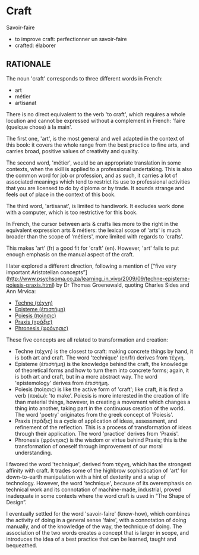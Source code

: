 # Craft #

Savoir-faire

* to improve craft: perfectionner un savoir-faire
* crafted: élaborer

## RATIONALE ##

The noun 'craft' corresponds to three different words in French:

  * art
  * métier
  * artisanat

There is no direct equivalent to the verb 'to craft', which requires
a whole locution and cannot be expressed without a complement in French:
'faire (quelque chose) à la main'.

The first one, 'art', is the most general and well adapted in the
context of this book: it covers the whole range from the best practice
to fine arts, and carries broad, positive values of creativity and quality.

The second word, 'métier', would be an appropriate translation in some
contexts, when the skill is applied to a professional undertaking. This
is also the common word for job or profession, and as such, it carries a lot
of associated meanings which tend to restrict its use to professional
activities that you are licensed to do by diploma or by trade. It sounds
strange and feels out of place in the context of this book.

The third word, 'artisanat', is limited to handiwork. It excludes work done
with a computer, which is too restrictive for this book.

In French, the cursor between arts & crafts lies more to the right in the
equivalent expression arts & métiers: the lexical scope of 'arts' is much
broader than the scope of 'métiers', more limited with regards to 'crafts'.

This makes 'art' (fr) a good fit for 'craft' (en). However, 'art' fails to
put enough emphasis on the manual aspect of the craft.

I later explored a different direction, following a mention of
[“five very important Aristotelian concepts”]
(http://www.psychsoma.co.za/learning_in_vivo/2009/09/techne-episteme-poiesis-praxis.html)
by Dr Thomas Groenewald, quoting Charles Sides and Ann Mrvica:

  * [Techne (τέχνη)](https://en.wikipedia.org/wiki/Techne)
  * [Episteme (ἐπιστήμη)](https://en.wikipedia.org/wiki/Episteme)
  * [Poiesis (ποίησις)](https://en.wikipedia.org/wiki/Poiesis)
  * [Praxis (πρᾶξις)](https://en.wikipedia.org/wiki/Praxis_(process))
  * [Phronesis (φρόνησις)](https://en.wikipedia.org/wiki/Phronesis)

These five concepts are all related to transformation and creation:

  * Techne (τέχνη) is the closest to craft: making concrete things by hand,
    it is both art and craft. The word 'technique' (en/fr) derives from τέχνη.
  * Episteme (ἐπιστήμη) is the knowledge behind the craft, the knowledge of
    theoretical forms and how to turn them into concrete forms; again, it
    is both art and craft, but in a more abstract way. The word 'epistemology'
    derives from ἐπιστήμη.
  * Poiesis (ποίησις) is like the active form of 'craft'; like craft, it is
    first a verb (ποιέω): 'to make'. Poiesis is more interested in the creation
    of life than material things, however, in creating a movement which changes
    a thing into another, taking part in the continuous creation of the world.
    The word 'poetry' originates from the greek concept of 'Poiesis'.
  * Praxis (πρᾶξις) is a cycle of application of ideas, assessment, and
    refinement of the reflection. This is a process of transformation of
    ideas through their application. The word 'practice' derives from 'Praxis'.
  * Phronesis (φρόνησις) is the wisdom or virtue behind Praxis; this is the
    transformation of oneself through improvement of our moral understanding.

I favored the word 'technique', derived from τέχνη, which has the strongest
affinity with craft. It trades some of the highbrow sophistication of 'art'
for down-to-earth manipulation with a hint of dexterity and a wisp of
technology. However, the word 'technique', because of its overemphasis
on technical work and its connotation of machine-made, industrial,
proved inadequate in some contexts where the word craft is used in
“The Shape of Design”.

I eventually settled for the word 'savoir-faire' (know-how), which combines
the activity of doing in a general sense 'faire', with a connotation of
doing manually, and of the knowledge of the way, the technique of doing.
The association of the two words creates a concept that is larger in scope,
and introduces the idea of a best practice that can be learned, taught and
bequeathed.

